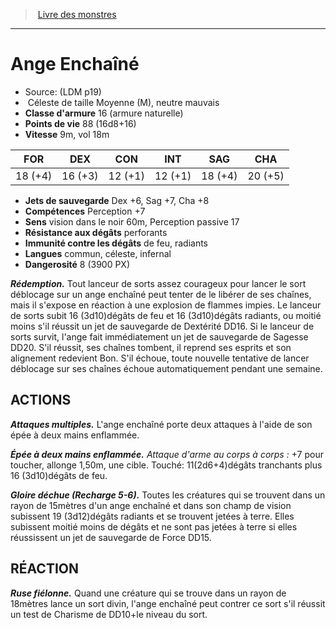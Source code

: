 ﻿> [Livre des monstres](tome_of_beasts.md)

---

# Ange Enchaîné

- Source: (LDM p19)
-  Céleste de taille Moyenne (M), neutre mauvais
- **Classe d'armure** 16 (armure naturelle)
- **Points de vie** 88 (16d8+16)
- **Vitesse** 9m, vol 18m

|FOR|DEX|CON|INT|SAG|CHA|
|---|---|---|---|---|---|
|18 (+4)|16 (+3)|12 (+1)|12 (+1)|18 (+4)|20 (+5)|

- **Jets de sauvegarde** Dex +6, Sag +7, Cha +8
- **Compétences** Perception +7
- **Sens** vision dans le noir 60m, Perception passive 17
- **Résistance aux dégâts** perforants
- **Immunité contre les dégâts** de feu, radiants
- **Langues** commun, céleste, infernal
- **Dangerosité** 8 (3900 PX)

**_Rédemption._** Tout lanceur de sorts assez courageux pour lancer le sort déblocage sur un ange enchaîné peut tenter de le libérer de ses chaînes, mais il s'expose en réaction à une explosion de flammes impies. Le lanceur de sorts subit 16 (3d10)dégâts de feu et 16 (3d10)dégâts radiants, ou moitié moins s'il réussit un jet de sauvegarde de Dextérité DD16. Si le lanceur de sorts survit, l'ange fait immédiatement un jet de sauvegarde de Sagesse DD20. S'il réussit, ses chaînes tombent, il reprend ses esprits et son alignement redevient Bon. S'il échoue, toute nouvelle tentative de lancer déblocage sur ses chaînes échoue automatiquement pendant une semaine.

## ACTIONS

**_Attaques multiples._** L'ange enchaîné porte deux attaques à l'aide de son épée à deux mains enflammée.

**_Épée à deux mains enflammée._** _Attaque d'arme au corps à corps :_ +7 pour toucher, allonge 1,50m, une cible. Touché: 11(2d6+4)dégâts tranchants plus 16 (3d10)dégâts de feu.

**_Gloire déchue (Recharge 5-6)._** Toutes les créatures qui se trouvent dans un rayon de 15mètres d'un ange enchaîné et dans son champ de vision subissent 19 (3d12)dégâts radiants et se trouvent jetées à terre. Elles subissent moitié moins de dégâts et ne sont pas jetées à terre si elles réussissent un jet de sauvegarde de Force DD15.

## RÉACTION

**_Ruse fiélonne._** Quand une créature qui se trouve dans un rayon de 18mètres lance un sort divin, l'ange enchaîné peut contrer ce sort s'il réussit un test de Charisme de DD10+le niveau du sort.

